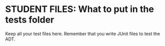 # STUDENT FILES: What to put in the tests folder

Keep all your test files here. Remember that you write JUnit files to test the ADT.